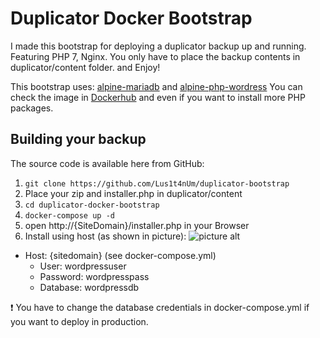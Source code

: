 # Duplicator Docker Bootstrap #
I made this bootstrap for deploying a duplicator backup up and running. Featuring PHP 7, Nginx. You only have to place the backup contents in duplicator/content folder. and Enjoy! 

This bootstrap uses:
[alpine-mariadb](https://github.com/yobasystems/alpine-mariadb) and [alpine-php-wordress](https://github.com/yobasystems/alpine-php-wordpress/releases)
You can check the image in [Dockerhub](https://hub.docker.com/r/yobasystems/alpine-php-wordpress/) and even if you want to install more PHP packages. 

## Building your backup ##

The source code is available here from GitHub:
1. `git clone https://github.com/Lus1t4nUm/duplicator-bootstrap`
2. Place your zip and installer.php in duplicator/content
3. `cd duplicator-docker-bootstrap` 
4. `docker-compose up -d`
5. open http://{SiteDomain}/installer.php in your Browser
6. Install using host (as shown in picture):
![picture alt](https://image.ibb.co/dhMKW8/Screen_Shot_2018_07_29_at_21_38_32.png=450x "Database configuration")
 *  Host: {sitedomain} (see docker-compose.yml)
    *  User: wordpressuser
    *  Password: wordpresspass
    *  Database: wordpressdb


:exclamation: You have to change the database credentials in docker-compose.yml if you want to deploy in production.


